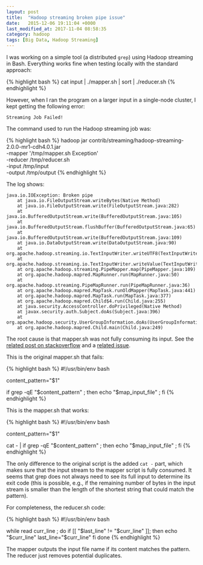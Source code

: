 ```yaml
---
layout: post
title:  "Hadoop streaming broken pipe issue"
date:   2015-12-06 19:11:04 +0000
last_modified_at: 2017-11-04 08:58:35
category: hadoop
tags: [Big Data, Hadoop Streaming]
---
```


I was working on a simple tool (a distributed `grep`) using Hadoop streaming in Bash. Everything works fine when testing locally with the standard approach:

{% highlight bash %}
cat input | ./mapper.sh | sort | ./reducer.sh
{% endhighlight %}

However, when I ran the program on a larger input in a single-node cluster, I kept getting the following error:

```
Streaming Job Failed!
```

The command used to run the Hadoop streaming job was:

{% highlight bash %}
hadoop jar contrib/streaming/hadoop-streaming-2.0.0-mr1-cdh4.0.1.jar \
-mapper '/tmp/mapper.sh Exception' \
-reducer /tmp/reducer.sh \
-input /tmp/input \
-output /tmp/output
{% endhighlight %}

The log shows:

```
java.io.IOException: Broken pipe
    at java.io.FileOutputStream.writeBytes(Native Method)
    at java.io.FileOutputStream.write(FileOutputStream.java:282)
    at java.io.BufferedOutputStream.write(BufferedOutputStream.java:105)
    at java.io.BufferedOutputStream.flushBuffer(BufferedOutputStream.java:65)
    at java.io.BufferedOutputStream.write(BufferedOutputStream.java:109)
    at java.io.DataOutputStream.write(DataOutputStream.java:90)
    at org.apache.hadoop.streaming.io.TextInputWriter.writeUTF8(TextInputWriter.java:72)
    at org.apache.hadoop.streaming.io.TextInputWriter.writeValue(TextInputWriter.java:51)
    at org.apache.hadoop.streaming.PipeMapper.map(PipeMapper.java:109)
    at org.apache.hadoop.mapred.MapRunner.run(MapRunner.java:50)
    at org.apache.hadoop.streaming.PipeMapRunner.run(PipeMapRunner.java:36)
    at org.apache.hadoop.mapred.MapTask.runOldMapper(MapTask.java:441)
    at org.apache.hadoop.mapred.MapTask.run(MapTask.java:377)
    at org.apache.hadoop.mapred.Child$4.run(Child.java:255)
    at java.security.AccessController.doPrivileged(Native Method)
    at javax.security.auth.Subject.doAs(Subject.java:396)
    at org.apache.hadoop.security.UserGroupInformation.doAs(UserGroupInformation.java:1059)
    at org.apache.hadoop.mapred.Child.main(Child.java:249)
```

The root cause is that mapper.sh was not fully consuming its input. See the [related post on stackoverflow](http://stackoverflow.com/questions/9881269/broken-pipe-error-causes-streaming-elastic-mapreduce-job-on-aws-to-fail) and a [related issue](https://issues.apache.org/jira/browse/MAPREDUCE-3790).

This is the original mapper.sh that fails:

{% highlight bash %}
#!/usr/bin/env bash

content_pattern="$1"

if grep -qE "$content_pattern" ; then echo "$map_input_file" ; fi
{% endhighlight %}

This is the mapper.sh that works:

{% highlight bash %}
#!/usr/bin/env bash

content_pattern="$1"

cat - | if grep -qE "$content_pattern" ; then echo "$map_input_file" ; fi
{% endhighlight %}

The only difference to the original script is the added `cat -` part, which makes sure that the input stream to the mapper script is fully consumed. It seems that grep does not always need to see its full input to determine its exit code (this is possible, e.g., if the remaining number of bytes in the input stream is smaller than the length of the shortest string that could match the pattern). 

For completeness, the reducer.sh code:

{% highlight bash %}
#!/usr/bin/env bash

while read curr_line ; do
    if [[ "$last_line" != "$curr_line" ]]; then
        echo "$curr_line"
        last_line="$curr_line"
    fi
done
{% endhighlight %}

The mapper outputs the input file name if its content matches the pattern. The reducer just removes potential duplicates. 
